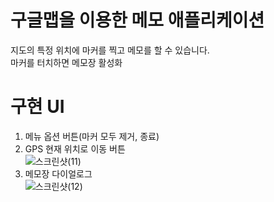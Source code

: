 구글맵을 이용한 메모 애플리케이션
=

지도의 특정 위치에 마커를 찍고 메모를 할 수 있습니다.   
마커를 터치하면 메모장 활성화   

# 구현 UI
1. 메뉴 옵션 버튼(마커 모두 제거, 종료)   
2. GPS 현재 위치로 이동 버튼  
![스크린샷(11)](https://user-images.githubusercontent.com/91239254/172594261-969ab0f1-5fea-493e-bae7-ae2464e936db.png) 
3. 메모장 다이얼로그   
![스크린샷(12)](https://user-images.githubusercontent.com/91239254/172594266-66313326-7a30-44d9-86f6-4879c1f5247c.png)
